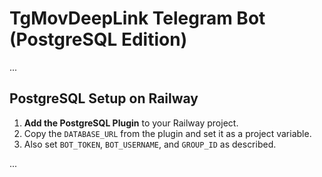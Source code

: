 # TgMovDeepLink Telegram Bot (PostgreSQL Edition)

...

## PostgreSQL Setup on Railway

1. **Add the PostgreSQL Plugin** to your Railway project.
2. Copy the `DATABASE_URL` from the plugin and set it as a project variable.
3. Also set `BOT_TOKEN`, `BOT_USERNAME`, and `GROUP_ID` as described.

...
